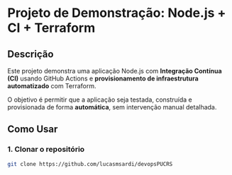 # Projeto de Demonstração: Node.js + CI + Terraform

## Descrição

Este projeto demonstra uma aplicação Node.js com **Integração Contínua (CI)** usando GitHub Actions e **provisionamento de infraestrutura automatizado** com Terraform.

O objetivo é permitir que a aplicação seja testada, construída e provisionada de forma **automática**, sem intervenção manual detalhada.

## Como Usar

### 1. Clonar o repositório

```bash
git clone https://github.com/lucasmsardi/devopsPUCRS
```
